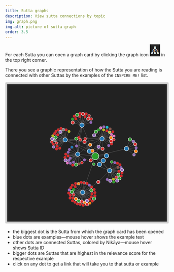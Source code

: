 ```yaml
---
title: Sutta graphs
description: View sutta connections by topic
img: graph.png
img-alt: picture of sutta graph
order: 3.5
---
```


For each Sutta you can open a graph card by clicking the graph icon <img src="img/graphicon.png" alt="graph icon"> in the top right corner.

There you see a graphic representation of how the Sutta you are reading is connected with other Suttas by the examples of the `INSPIRE ME!` list.

<img src="img/mn44-en.png" alt="graph of MN 44" style="padding: 0.4em; border-radius: 0.2em; background: #cccccc;">

- the biggest dot is the Sutta from which the graph card has been opened
- blue dots are examples—mouse hover shows the example text
- other dots are connected Suttas, colored by Nikāya—mouse hover shows Sutta ID
- bigger dots are Suttas that are highest in the relevance score for the respective example
- click on any dot to get a link that will take you to that sutta or example

